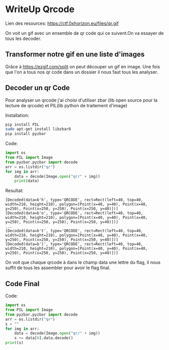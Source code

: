 # WriteUp Qrcode

Lien des resources: https://ctf.0xhorizon.eu/files/qr.gif

On voit un gif avec un ensemble de qr code qui ce suivent.On va essayer de tous les decoder.

## Transformer notre gif en une liste d'images

Grâce à https://ezgif.com/split on peut découper un gif en image.
Une fois que l'on a tous nos qr code dans un dossier il nous faut tous les analyser.

## Decoder un qr Code

Pour analyser un qrcode j'ai choisi d'utiliser zbar (lib open source pour la lecture de qrcode) et PIL(lib python de traitement d'image)

Installation:

```bash
pip install PIL
sudo apt-get install libzbar0
pip install pyzbar
```

Code:
```python
import os
from PIL import Image
from pyzbar.pyzbar import decode
arr = os.listdir("qr")
for img in arr:
    data = decode(Image.open("qr/" + img))
    print(data)
```

Resultat:
```
[Decoded(data=b'h', type='QRCODE', rect=Rect(left=40, top=40, width=210, height=210), polygon=[Point(x=40, y=40), Point(x=40, y=250), Point(x=250, y=250), Point(x=250, y=40)])]
[Decoded(data=b'o', type='QRCODE', rect=Rect(left=40, top=40, width=210, height=210), polygon=[Point(x=40, y=40), Point(x=40, y=250), Point(x=250, y=250), Point(x=250, y=40)])]
...
[Decoded(data=b't', type='QRCODE', rect=Rect(left=40, top=40, width=210, height=210), polygon=[Point(x=40, y=40), Point(x=40, y=250), Point(x=250, y=250), Point(x=250, y=40)])]
[Decoded(data=b'}', type='QRCODE', rect=Rect(left=40, top=40, width=210, height=210), polygon=[Point(x=40, y=40), Point(x=40, y=250), Point(x=250, y=250), Point(x=250, y=40)])]
```

On voit que chaque qrcode à dans le champ data une lettre du flag, il nous suffit de tous les assembler pour avoir le flag final.

## Code Final

Code:
```python
import os
from PIL import Image
from pyzbar.pyzbar import decode
arr = os.listdir("qr")
s = ""
for img in arr:
    data = decode(Image.open("qr/" + img))
    s += data[0].data.decode()
print(s)
```